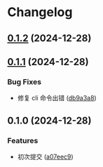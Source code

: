 # Changelog

## [0.1.2](https://github.com/LiuWenXing1996/create-code-easy/compare/v0.1.1...v0.1.2) (2024-12-28)

## [0.1.1](https://github.com/LiuWenXing1996/create-code-easy/compare/v0.1.0...v0.1.1) (2024-12-28)

### Bug Fixes

* 修复 cli 命令出错 ([db9a3a8](https://github.com/LiuWenXing1996/create-code-easy/commit/db9a3a822ccce9c018e0bda3d058f47501099249))

## 0.1.0 (2024-12-28)

### Features

* 初次提交 ([a07eec9](https://github.com/LiuWenXing1996/create-code-easy/commit/a07eec95634c4b76077c1568f57297fb675a0cf4))
